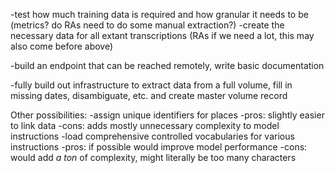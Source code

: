 -test how much training data is required and how granular it needs to be (metrics? do RAs need to do some manual extraction?)
-create the necessary data for all extant transcriptions (RAs if we need a lot, this may also come before above)

-build an endpoint that can be reached remotely, write basic documentation

-fully build out infrastructure to extract data from a full volume, fill in missing dates, disambiguate, etc.
 and create master volume record

Other possibilities:
-assign unique identifiers for places
    -pros: slightly easier to link data
    -cons: adds mostly unnecessary complexity to model instructions
-load comprehensive controlled vocabularies for various instructions
    -pros: if possible would improve model performance
    -cons: would add *a ton* of complexity, might literally be too many characters